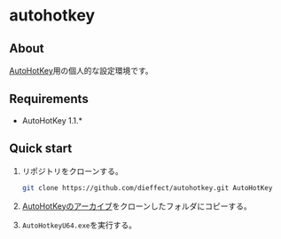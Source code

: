 # autohotkey

## About

[AutoHotKey](https://autohotkey.com/download/)用の個人的な設定環境です。

## Requirements

* AutoHotKey 1.1.*

## Quick start

1. リポジトリをクローンする。

   ```sh
   git clone https://github.com/dieffect/autohotkey.git AutoHotKey
   ```

2. [AutoHotKeyのアーカイブ](https://autohotkey.com/download/ahk.zip)をクローンしたフォルダにコピーする。

3. `AutoHotkeyU64.exe`を実行する。

